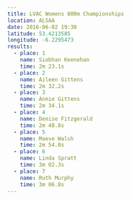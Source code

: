 ```yaml
---
title: LVAC Womens 800m Championships
location: ALSAA
date: 2016-06-02 19:30
latitude: 53.4213585
longitude: -6.2295473
results:
  - place: 1
    name: Siobhan Keenehan
    time: 2m 23.1s
  - place: 2
    name: Aileen Gittens
    time: 2m 32.2s
  - place: 3
    name: Annie Gittens
    time: 2m 34.1s
  - place: 4
    name: Denise Fitzgerald
    time: 2m 48.8s
  - place: 5
    name: Maeve Walsh
    time: 2m 54.0s
  - place: 6
    name: Linda Spratt
    time: 3m 02.3s
  - place: 7
    name: Ruth Murphy
    time: 3m 06.8s
---
```

